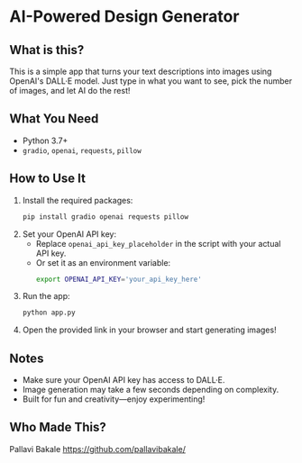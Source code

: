 # AI-Powered Design Generator

## What is this?
This is a simple app that turns your text descriptions into images using OpenAI's DALL·E model. Just type in what you want to see, pick the number of images, and let AI do the rest!

## What You Need
- Python 3.7+
- `gradio`, `openai`, `requests`, `pillow`

## How to Use It
1. Install the required packages:
   ```sh
   pip install gradio openai requests pillow
   ```
2. Set your OpenAI API key:
   - Replace `openai_api_key_placeholder` in the script with your actual API key.
   - Or set it as an environment variable:
     ```sh
     export OPENAI_API_KEY='your_api_key_here'
     ```
3. Run the app:
   ```sh
   python app.py
   ```
4. Open the provided link in your browser and start generating images!

## Notes
- Make sure your OpenAI API key has access to DALL·E.
- Image generation may take a few seconds depending on complexity.
- Built for fun and creativity—enjoy experimenting!

## Who Made This?
Pallavi Bakale
https://github.com/pallavibakale/
